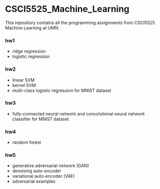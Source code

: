 # CSCI5525_Machine_Learning

This repository contains all the programming assignments from CSCI5525 Machine Learning at UMN.

### hw1
* ridge regression
* logistic regression
### hw2
* linear SVM
* kernel SVM
* multi-class logistic regression for MNIST dataset
### hw3
* fully-connected neural network and convolutional neural network classifier for MNIST dataset
### hw4
* random forest
### hw5
* generative adversarial network (GAN)
* denoising auto-encoder
* variational auto-encoder (VAE)
* adversarial examples
